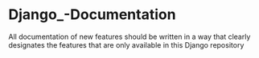 # Django_-Documentation
All documentation of new features should be written in a way that clearly designates the features that are only available in this Django repository
